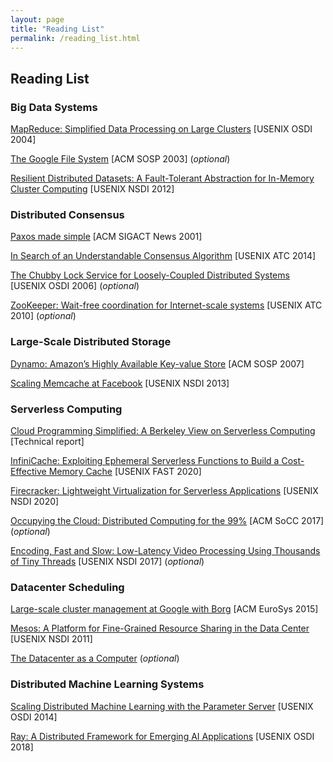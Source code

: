 ```yaml
---
layout: page
title: "Reading List"
permalink: /reading_list.html
---
```


## Reading List


### Big Data Systems

[MapReduce: Simplified Data Processing on Large Clusters](docs/mapreduce_osdi04.pdf) [USENIX OSDI 2004]

[The Google File System](./docs/gfs_sosp03.pdf) [ACM SOSP 2003] (*optional*)

[Resilient Distributed Datasets: A Fault-Tolerant Abstraction for In-Memory Cluster Computing](./docs/spark_nsdi12.pdf) [USENIX NSDI 2012]


### Distributed Consensus

[Paxos made simple](./docs/paxos_simple.pdf) [ACM SIGACT News 2001]

[In Search of an Understandable Consensus Algorithm](./docs/raft_atc14.pdf) [USENIX ATC 2014]

[The Chubby Lock Service for Loosely-Coupled Distributed Systems](./docs/chubby_osdi06.pdf) [USENIX OSDI 2006] (*optional*)

[ZooKeeper: Wait-free coordination for Internet-scale systems](./docs/zk_atc10.pdf) [USENIX ATC 2010] (*optional*)


### Large-Scale Distributed Storage

[Dynamo: Amazon’s Highly Available Key-value Store](./docs/dynamo_sosp07.pdf) [ACM SOSP 2007]

[Scaling Memcache at Facebook](./docs/memcache_nsdi13.pdf) [USENIX NSDI 2013]


### Serverless Computing

[Cloud Programming Simplified: A Berkeley View on Serverless Computing](./docs/berkeley_serverless.pdf) [Technical report]

[InfiniCache: Exploiting Ephemeral Serverless Functions to Build a Cost-Effective Memory Cache](https://www.usenix.org/conference/fast20/presentation/wang-ao) [USENIX FAST 2020]

[Firecracker: Lightweight Virtualization for Serverless Applications](https://www.usenix.org/conference/nsdi20/presentation/brooker-firecracker) [USENIX NSDI 2020]

[Occupying the Cloud: Distributed Computing for the 99%](./docs/pywren_socc17.pdf) [ACM SoCC 2017] (*optional*)

[Encoding, Fast and Slow: Low-Latency Video Processing Using Thousands of Tiny Threads](./docs/excamera_nsdi17.pdf) [USENIX NSDI 2017] (*optional*)


### Datacenter Scheduling

[Large-scale cluster management at Google with Borg](./docs/borg_eurosys15.pdf) [ACM EuroSys 2015]

[Mesos: A Platform for Fine-Grained Resource Sharing in the Data Center](./docs/mesos_nsdi11.pdf) [USENIX NSDI 2011]

[The Datacenter as a Computer](./docs/dc_computer.pdf) (*optional*)


### Distributed Machine Learning Systems

[Scaling Distributed Machine Learning with the Parameter Server](./docs/pserver_osdi14.pdf) [USENIX OSDI 2014]

[Ray: A Distributed Framework for Emerging AI Applications](./docs/ray_osdi18.pdf) [USENIX OSDI 2018]
